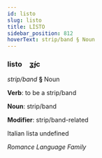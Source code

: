 ```yaml
---
id: listo
slug: listo
title: LİSTO
sidebar_position: 812
hoverText: strip/band § Noun
---
```


### listo&emsp;<span kind="abugida">ʓ́ɟc</span>

*strip/band* **§** Noun

**Verb**: to be a strip/band

**Noun**: strip/band

**Modifier**: strip/band-related

Italian lista undefined

*Romance Language Family*